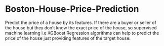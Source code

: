 # Boston-House-Price-Prediction

Predict the price of a house by its features. If there are a buyer or seller of the house but they don’t know the exact price of the house, so supervised machine learning i.e XGBoost Regression algorithms can help to predict the price of the house just providing features of the target house.

